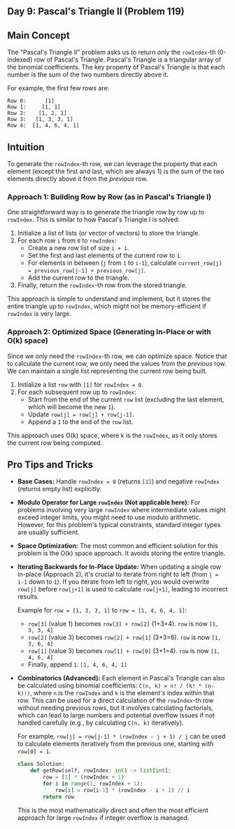 ## Day 9: Pascal's Triangle II (Problem 119)

## Main Concept

The "Pascal's Triangle II" problem asks us to return only the `rowIndex`-th (0-indexed) row of Pascal's Triangle. Pascal's Triangle is a triangular array of the binomial coefficients. The key property of Pascal's Triangle is that each number is the sum of the two numbers directly above it.

For example, the first few rows are:

```
Row 0:      [1]
Row 1:     [1, 1]
Row 2:    [1, 2, 1]
Row 3:   [1, 3, 3, 1]
Row 4:  [1, 4, 6, 4, 1]
```

## Intuition

To generate the `rowIndex`-th row, we can leverage the property that each element (except the first and last, which are always 1) is the sum of the two elements directly above it from the *previous* row.

### Approach 1: Building Row by Row (as in Pascal's Triangle I)

One straightforward way is to generate the triangle row by row up to `rowIndex`. This is similar to how Pascal's Triangle I is solved:

1.  Initialize a list of lists (or vector of vectors) to store the triangle.
2.  For each row `i` from `0` to `rowIndex`:
    *   Create a new row list of size `i + 1`.
    *   Set the first and last elements of the current row to `1`.
    *   For elements in between (`j` from `1` to `i-1`), calculate `current_row[j] = previous_row[j-1] + previous_row[j]`.
    *   Add the current row to the triangle.
3.  Finally, return the `rowIndex`-th row from the stored triangle.

This approach is simple to understand and implement, but it stores the entire triangle up to `rowIndex`, which might not be memory-efficient if `rowIndex` is very large.

### Approach 2: Optimized Space (Generating In-Place or with O(k) space)

Since we only need the `rowIndex`-th row, we can optimize space. Notice that to calculate the current row, we only need the values from the *previous* row. We can maintain a single list representing the current row being built.

1.  Initialize a list `row` with `[1]` for `rowIndex = 0`.
2.  For each subsequent row up to `rowIndex`:
    *   Start from the end of the current `row` list (excluding the last element, which will become the new `1`).
    *   Update `row[j] = row[j] + row[j-1]`.
    *   Append a `1` to the end of the `row` list.

This approach uses O(k) space, where k is the `rowIndex`, as it only stores the current row being computed.

## Pro Tips and Tricks

*   **Base Cases:** Handle `rowIndex = 0` (returns `[1]`) and negative `rowIndex` (returns empty list) explicitly.

*   **Modulo Operator for Large `rowIndex` (Not applicable here):** For problems involving very large `rowIndex` where intermediate values might exceed integer limits, you might need to use modulo arithmetic. However, for this problem's typical constraints, standard integer types are usually sufficient.

*   **Space Optimization:** The most common and efficient solution for this problem is the O(k) space approach. It avoids storing the entire triangle.

*   **Iterating Backwards for In-Place Update:** When updating a single row in-place (Approach 2), it's crucial to iterate from right to left (from `j = i-1` down to `1`). If you iterate from left to right, you would overwrite `row[j]` before `row[j+1]` is used to calculate `row[j+1]`, leading to incorrect results.

    Example for `row = [1, 3, 3, 1]` to `row = [1, 4, 6, 4, 1]`:
    -   `row[3]` (value 1) becomes `row[3] + row[2]` (1+3=4). `row` is now `[1, 3, 3, 4]`
    -   `row[2]` (value 3) becomes `row[2] + row[1]` (3+3=6). `row` is now `[1, 3, 6, 4]`
    -   `row[1]` (value 3) becomes `row[1] + row[0]` (3+1=4). `row` is now `[1, 4, 6, 4]`
    -   Finally, append `1`: `[1, 4, 6, 4, 1]`

*   **Combinatorics (Advanced):** Each element in Pascal's Triangle can also be calculated using binomial coefficients: `C(n, k) = n! / (k! * (n-k)!)`, where `n` is the `rowIndex` and `k` is the element's index within that row. This can be used for a direct calculation of the `rowIndex`-th row without needing previous rows, but it involves calculating factorials, which can lead to large numbers and potential overflow issues if not handled carefully (e.g., by calculating `C(n, k)` iteratively).

    For example, `row[j] = row[j-1] * (rowIndex - j + 1) / j` can be used to calculate elements iteratively from the previous one, starting with `row[0] = 1`.

    ```python
    class Solution:
        def getRow(self, rowIndex: int) -> list[int]:
            row = [1] * (rowIndex + 1)
            for i in range(1, rowIndex + 1):
                row[i] = row[i-1] * (rowIndex - i + 1) // i
            return row
    ```
    This is the most mathematically direct and often the most efficient approach for large `rowIndex` if integer overflow is managed.